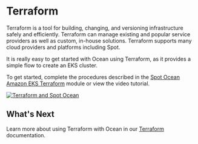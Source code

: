 # Terraform

Terraform is a tool for building, changing, and versioning infrastructure safely and efficiently. Terraform can manage existing and popular service providers as well as custom, in-house solutions. Terraform supports many cloud providers and platforms including Spot.

It is really easy to get started with Ocean using Terraform, as it provides a simple flow to create an EKS cluster.

To get started, complete the procedures described in the [Spot Ocean Amazon EKS Terraform](https://github.com/spotinst/terraform-spotinst-ocean-eks#spotinst-ocean-amazon-eks-terraform-module) module or view the video tutorial.

[![Terraform and Spot Ocean](http://img.youtube.com/vi/ffGmMlpPsPE.jpg)](http://www.youtube.com/watch?v=ffGmMlpPsPE "Terraform and Spot Ocean")

## What's Next

Learn more about using Terraform with Ocean in our [Terraform](tools-and-provisioning/terraform/) documentation.
